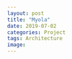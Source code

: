 ```yaml
---
layout: post
title: "Myola"
date: 2019-07-02
categories: Project
tags: Architecture
image:
---
```


